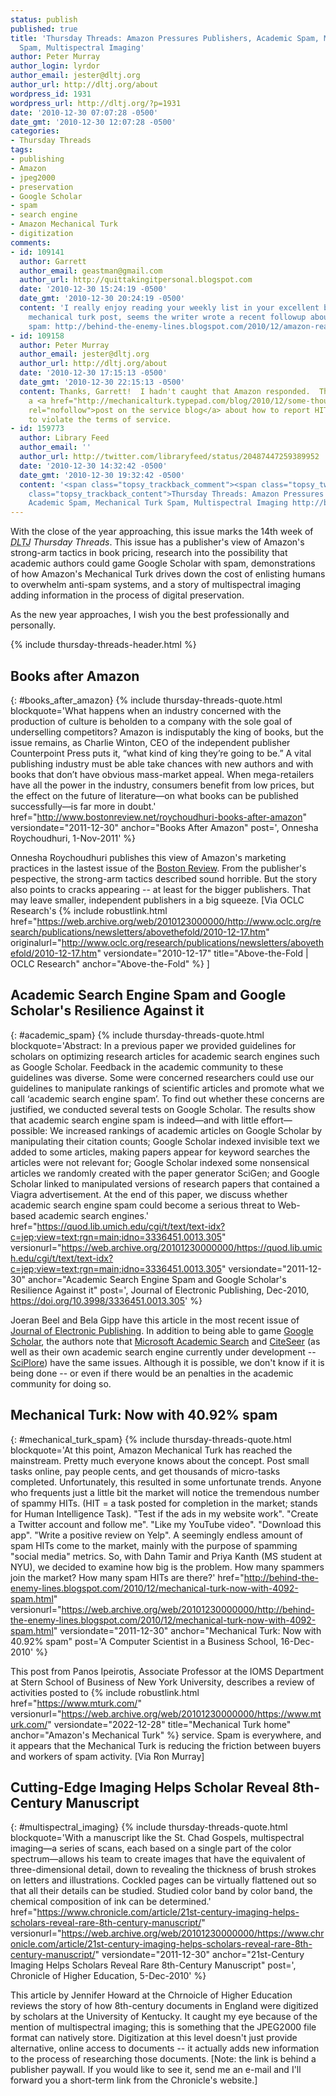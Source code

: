 ```yaml
---
status: publish
published: true
title: 'Thursday Threads: Amazon Pressures Publishers, Academic Spam, Mechanical Turk
  Spam, Multispectral Imaging'
author: Peter Murray
author_login: lyrdor
author_email: jester@dltj.org
author_url: http://dltj.org/about
wordpress_id: 1931
wordpress_url: http://dltj.org/?p=1931
date: '2010-12-30 07:07:28 -0500'
date_gmt: '2010-12-30 12:07:28 -0500'
categories:
- Thursday Threads
tags:
- publishing
- Amazon
- jpeg2000
- preservation
- Google Scholar
- spam
- search engine
- Amazon Mechanical Turk
- digitization
comments:
- id: 109141
  author: Garrett
  author_email: geastman@gmail.com
  author_url: http://quittakingitpersonal.blogspot.com
  date: '2010-12-30 15:24:19 -0500'
  date_gmt: '2010-12-30 20:24:19 -0500'
  content: 'I really enjoy reading your weekly list in your excellent blog.  Re: your
    mechanical turk post, seems the writer wrote a recent followup about Amazon addressing
    spam: http://behind-the-enemy-lines.blogspot.com/2010/12/amazon-reacts-spammers-kicked-out-of.html'
- id: 109158
  author: Peter Murray
  author_email: jester@dltj.org
  author_url: http://dltj.org/about
  date: '2010-12-30 17:15:13 -0500'
  date_gmt: '2010-12-30 22:15:13 -0500'
  content: Thanks, Garrett!  I hadn't caught that Amazon responded.  They even have
    a <a href="http://mechanicalturk.typepad.com/blog/2010/12/some-thoughts-on-invalid-hits-.html"
    rel="nofollow">post on the service blog</a> about how to report HITs that appear
    to violate the terms of service.
- id: 159773
  author: Library Feed
  author_email: ''
  author_url: http://twitter.com/libraryfeed/status/20487447259389952
  date: '2010-12-30 14:32:42 -0500'
  date_gmt: '2010-12-30 19:32:42 -0500'
  content: '<span class="topsy_trackback_comment"><span class="topsy_twitter_username"><span
    class="topsy_trackback_content">Thursday Threads: Amazon Pressures Publishers,
    Academic Spam, Mechanical Turk Spam, Multispectral Imaging http://bit.ly/eTY9TE</span></span>'
---
```

With the close of the year approaching, this issue marks the 14th week of <i><acronym title="Disruptive Library Technology Jester">DLTJ</acronym> Thursday Threads</i>.  This issue has a publisher's view of Amazon's strong-arm tactics in book pricing, research into the possibility that academic authors could game Google Scholar with spam, demonstrations of how Amazon's Mechanical Turk drives down the cost of enlisting humans to overwhelm anti-spam systems, and a story of multispectral imaging adding information in the process of digital preservation.


As the new year approaches, I wish you the best professionally and personally.

{% include thursday-threads-header.html %}

## Books after Amazon
{: #books_after_amazon}
{% include thursday-threads-quote.html
blockquote='What happens when an industry concerned with the production of culture is beholden to a company with the sole goal of underselling competitors? Amazon is indisputably the king of books, but the issue remains, as Charlie Winton, CEO of the independent publisher Counterpoint Press puts it, &ldquo;what kind of king they&rsquo;re going to be.&rdquo; A vital publishing industry must be able take chances with new authors and with books that don&rsquo;t have obvious mass-market appeal. When mega-retailers have all the power in the industry, consumers benefit from low prices, but the effect on the future of literature&mdash;on what books can be published successfully&mdash;is far more in doubt.'
href="http://www.bostonreview.net/roychoudhuri-books-after-amazon"
versiondate="2011-12-30" 
anchor="Books After Amazon"
post=', Onnesha Roychoudhuri, 1-Nov-2011'
%}

Onnesha Roychoudhuri publishes this view of Amazon's marketing practices in the lastest issue of the <a href="http://www.bostonreview.net/" title="Boston Review &amp;mdash; Home">Boston Review</a>.  From the publisher's pespective, the strong-arm tactics described sound horrible.  But the story also points to cracks appearing -- at least for the bigger publishers.  That may leave smaller, independent publishers in a big squeeze.  [Via OCLC Research's 
{% include robustlink.html href="https://web.archive.org/web/2010123000000/http://www.oclc.org/research/publications/newsletters/abovethefold/2010-12-17.htm" originalurl="http://www.oclc.org/research/publications/newsletters/abovethefold/2010-12-17.htm" versiondate="2010-12-17" title="Above-the-Fold | OCLC Research" anchor="Above-the-Fold" %} 
]

## Academic Search Engine Spam and Google Scholar's Resilience Against it
{: #academic_spam}
{% include thursday-threads-quote.html
blockquote='Abstract: In a previous paper we provided guidelines for scholars on optimizing research articles for academic search engines such as Google Scholar. Feedback in the academic community to these guidelines was diverse. Some were concerned researchers could use our guidelines to manipulate rankings of scientific articles and promote what we call &lsquo;academic search engine spam&rsquo;. To find out whether these concerns are justified, we conducted several tests on Google Scholar. The results show that academic search engine spam is indeed&mdash;and with little effort&mdash;possible: We increased rankings of academic articles on Google Scholar by manipulating their citation counts; Google Scholar indexed invisible text we added to some articles, making papers appear for keyword searches the articles were not relevant for; Google Scholar indexed some nonsensical articles we randomly created with the paper generator SciGen; and Google Scholar linked to manipulated versions of research papers that contained a Viagra advertisement. At the end of this paper, we discuss whether academic search engine spam could become a serious threat to Web-based academic search engines.'
href="https://quod.lib.umich.edu/cgi/t/text/text-idx?c=jep;view=text;rgn=main;idno=3336451.0013.305"
versionurl="https://web.archive.org/20101230000000/https://quod.lib.umich.edu/cgi/t/text/text-idx?c=jep;view=text;rgn=main;idno=3336451.0013.305"
versiondate="2011-12-30" 
anchor="Academic Search Engine Spam and Google Scholar's Resilience Against it"
post=', Journal of Electronic Publishing, Dec-2010, https://doi.org/10.3998/3336451.0013.305'
%}

Joeran Beel and Bela Gipp have this article in the most recent issue of <a href="https://journals.publishing.umich.edu/jep/" title="The Journal of Electronic Publishing: Welcome">Journal of Electronic Publishing</a>.  In addition to being able to game <a href="http://scholar.google.com/" title="Google Scholar">Google Scholar</a>, the authors note that <a href="http://academic.research.microsoft.com/" title="Microsoft Academic Search">Microsoft Academic Search</a> and <a href="http://citeseer.ist.psu.edu/" title="CiteSeerX">CiteSeer</a> (as well as their own academic search engine currently under development -- <a href="http://SciPlore.org/" title="SciPlore: Exploring Science">SciPlore</a>) have the same issues.  Although it is possible, we don't know if it is being done -- or even if there would be an penalties in the academic community for doing so.

## Mechanical Turk: Now with 40.92% spam
{: #mechanical_turk_spam}
{% include thursday-threads-quote.html
blockquote='At this point, Amazon Mechanical Turk has reached the mainstream. Pretty much everyone knows about the concept. Post small tasks online, pay people cents, and get thousands of micro-tasks completed. Unfortunately, this resulted in some unfortunate trends. Anyone who frequents just a little bit the market will notice the tremendous number of spammy HITs. (HIT = a task posted for completion in the market; stands for Human Intelligence Task). "Test if the ads in my website work". "Create a Twitter account and follow me". "Like my YouTube video". "Download this app". "Write a positive review on Yelp". A seemingly endless amount of spam HITs come to the market, mainly with the purpose of spamming "social media" metrics. So, with Dahn Tamir and Priya Kanth (MS student at NYU), we decided to examine how big is the problem. How many spammers join the market? How many spam HITs are there?'
href="http://behind-the-enemy-lines.blogspot.com/2010/12/mechanical-turk-now-with-4092-spam.html"
versionurl="https://web.archive.org/web/20101230000000/http://behind-the-enemy-lines.blogspot.com/2010/12/mechanical-turk-now-with-4092-spam.html" 
versiondate="2011-12-30" 
anchor="Mechanical Turk: Now with 40.92% spam"
post='A Computer Scientist in a Business School, 16-Dec-2010'
%}

This post from Panos Ipeirotis, Associate Professor at the IOMS Department at Stern School of Business of New York University, describes a review of activities posted to {% include robustlink.html href="https://www.mturk.com/" versionurl="https://web.archive.org/web/20101230000000/https://www.mturk.com/" versiondate="2022-12-28" title="Mechanical Turk home" anchor="Amazon's Mechanical Turk" %}  service.  Spam is everywhere, and it appears that the Mechanical Turk is reducing the friction between buyers and workers of spam activity. [Via Ron Murray]

## Cutting-Edge Imaging Helps Scholar Reveal 8th-Century Manuscript
{: #multispectral_imaging}
{% include thursday-threads-quote.html
blockquote='With a manuscript like the St. Chad Gospels, multispectral imaging&mdash;a series of scans, each based on a single part of the color spectrum&mdash;allows his team to create images that have the equivalent of three-dimensional detail, down to revealing the thickness of brush strokes on letters and illustrations. Cockled pages can be virtually flattened out so that all their details can be studied. Studied color band by color band, the chemical composition of ink can be determined.'
href="https://www.chronicle.com/article/21st-century-imaging-helps-scholars-reveal-rare-8th-century-manuscript/"
versionurl="https://web.archive.org/web/20101230000000/https://www.chronicle.com/article/21st-century-imaging-helps-scholars-reveal-rare-8th-century-manuscript/"
versiondate="2011-12-30" 
anchor="21st-Century Imaging Helps Scholars Reveal Rare 8th-Century Manuscript"
post=', Chronicle of Higher Education, 5-Dec-2010'
%}

This article by Jennifer Howard at the Chrnoicle of Higher Education reviews the story of how 8th-century documents in England were digitized by scholars at the University of Kentucky.  It caught my eye because of the mention of multispectral imaging; this is something that the JPEG2000 file format can natively store.  Digitization at this level doesn't just provide alternative, online access to documents -- it actually adds new information to the process of researching those documents.  [Note: the link is behind a publisher paywall. If you would like to see it, send me an e-mail and I'll forward you a short-term link from the Chronicle's website.]
